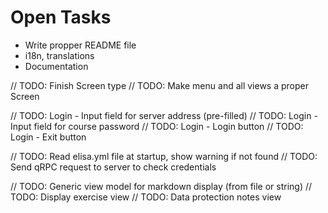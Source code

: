 Open Tasks
==========

* Write propper README file
* i18n, translations
* Documentation

// TODO: Finish Screen type
// TODO: Make menu and all views a proper Screen

// TODO: Login - Input field for server address (pre-filled)
// TODO: Login - Input field for course password
// TODO: Login - Login button
// TODO: Login - Exit button

// TODO: Read elisa.yml file at startup, show warning if not found
// TODO: Send qRPC request to server to check credentials

// TODO: Generic view model for markdown display (from file or string)
// TODO: Display exercise view
// TODO: Data protection notes view
